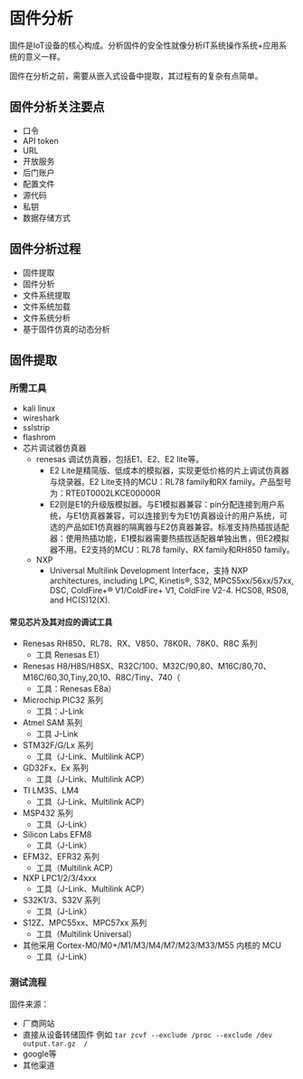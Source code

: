 # 固件分析

固件是IoT设备的核心构成。分析固件的安全性就像分析IT系统操作系统+应用系统的意义一样。

固件在分析之前，需要从嵌入式设备中提取，其过程有的复杂有点简单。

## 固件分析关注要点

- 口令
- API token
- URL
- 开放服务
- 后门账户
- 配置文件
- 源代码
- 私钥
- 数据存储方式

## 固件分析过程

- 固件提取
- 固件分析
- 文件系统提取
- 文件系统加载
- 文件系统分析
- 基于固件仿真的动态分析

## 固件提取

### 所需工具

- kali linux
- wireshark
- sslstrip
- flashrom
- 芯片调试器仿真器
  - renesas 调试仿真器，包括E1、E2、E2 lite等。
    - E2 Lite是精简版、低成本的模拟器，实现更低价格的片上调试仿真器与烧录器。E2 Lite支持的MCU：RL78 family和RX family。产品型号为：RTE0T0002LKCE00000R
    - E2则是E1的升级版模拟器。与E1模拟器兼容：pin分配连接到用户系统，与E1仿真器兼容，可以连接到专为E1仿真器设计的用户系统，可选的产品如E1仿真器的隔离器与E2仿真器兼容。标准支持热插拔适配器：使用热插功能，E1模拟器需要热插拔适配器单独出售，但E2模拟器不用。E2支持的MCU：RL78 family、RX family和RH850 family。
  - NXP 
    - Universal Multilink Development Interface，支持 NXP architectures, including LPC, Kinetis®, S32, MPC55xx/56xx/57xx, DSC, ColdFire+® V1/ColdFire+ V1, ColdFire V2-4. HCS08, RS08, and HC(S)12(X).

#### 常见芯片及其对应的调试工具

- Renesas RH850、RL78、RX、V850、78K0R、78K0、R8C 系列
  - 工具 Renesas E1）
- Renesas H8/H8S/H8SX、R32C/100、M32C/90,80、M16C/80,70、M16C/60,30,Tiny,20,10、R8C/Tiny、740（
  - 工具：Renesas E8a）
- Microchip PIC32 系列
  - 工具：J-Link
- Atmel SAM 系列
  - 工具 J-Link
- STM32F/G/Lx 系列
  - 工具（J-Link、Multilink ACP）
- GD32Fx、Ex 系列
  - 工具（J-Link、Multilink ACP）
- TI LM3S、LM4
  - 工具（J-Link、Multilink ACP）
- MSP432 系列
  - 工具（J-Link）
- Silicon Labs EFM8
  - 工具（J-Link）
- EFM32、EFR32 系列
  - 工具（Multilink ACP）
- NXP LPC1/2/3/4xxx
  - 工具（J-Link、Multilink ACP）
- S32K1/3、S32V 系列
  - 工具（J-Link）
- S12Z、MPC55xx、MPC57xx 系列
  - 工具（Multilink Universal）
- 其他采用 Cortex-M0/M0+/M1/M3/M4/M7/M23/M33/M55 内核的 MCU
  - 工具（J-Link）

### 测试流程

固件来源：
- 厂商网站
- 直接从设备转储固件 例如 `tar zcvf --exclude /proc --exclude /dev output.tar.gz  /`
- google等
- 其他渠道

